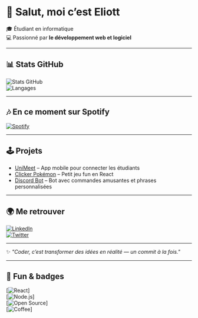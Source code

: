 # 👋 Salut, moi c’est Eliott

🎓 Étudiant en informatique   
💻 Passionné par **le développement web et logiciel**  

---

## 📊 Stats GitHub
![Stats GitHub](https://github-readme-stats.vercel.app/api?username=eliott-colin&show_icons=true&theme=tokyonight)  
![Langages](https://github-readme-stats.vercel.app/api/top-langs/?username=eliott-colin&layout=compact&theme=tokyonight)  

---

## 🎶 En ce moment sur Spotify
[![Spotify](https://img.shields.io/badge/Spotify-Ecouter%20ma%20musique-1DB954?logo=spotify&style=for-the-badge)](https://open.spotify.com/user/31xtf5bpkpd52fszbtzmssa5b5wi)

---

## 🕹️ Projets
- [UniMeet](https://github.com/TON_PSEUDO/UniMeet) – App mobile pour connecter les étudiants  
- [Clicker Pokémon](https://github.com/TON_PSEUDO/pokemon-clicker) – Petit jeu fun en React  
- [Discord Bot](https://github.com/TON_PSEUDO/discord-bot) – Bot avec commandes amusantes et phrases personnalisées  

---

## 🌍 Me retrouver
[![LinkedIn](https://img.shields.io/badge/LinkedIn-Eliott-blue?logo=linkedin)](https://linkedin.com/in/TON_PSEUDO)  
[![Twitter](https://img.shields.io/badge/Twitter-@TON_PSEUDO-1DA1F2?logo=twitter)](https://twitter.com/TON_PSEUDO)  

---

✨ *"Coder, c’est transformer des idées en réalité — un commit à la fois."*  

---

## 🎨 Fun & badges

[![React](https://img.shields.io/badge/React-Lover-61DAFB?logo=react&style=for-the-badge)]  
[![Node.js](https://img.shields.io/badge/Node.js-Backend-339933?logo=node.js&style=for-the-badge)]  
[![Open Source](https://img.shields.io/badge/Open%20Source-Contributor-FF69B4?style=for-the-badge)]  
[![Coffee](https://img.shields.io/badge/Coffee-Addict-6F4E37?style=for-the-badge)]
